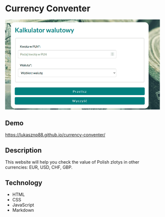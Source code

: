 # Currency Conventer

![Curreny Conventer](images/conventer.gif)

## Demo

https://lukasznp88.github.io/currency-conventer/

## Description

This website will help you check the value of Polish zlotys in other currencies: EUR, USD, CHF, GBP.

## Technology

- HTML
- CSS
- JavaScript
- Markdown



